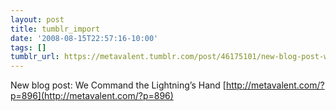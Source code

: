 ```yaml
---
layout: post
title: tumblr_import
date: '2008-08-15T22:57:16-10:00'
tags: []
tumblr_url: https://metavalent.tumblr.com/post/46175101/new-blog-post-we-command-the-lightnings-hand
---
```

New blog post: We Command the Lightning’s Hand [http://metavalent.com/?p=896](http://metavalent.com/?p=896)

